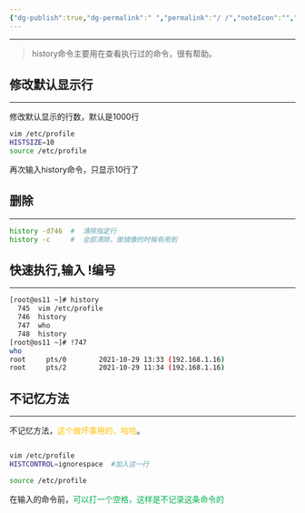 ```yaml
---
{"dg-publish":true,"dg-permalink":" ","permalink":"/ /","noteIcon":"","created":"2021-11-19","updated":""}
---
```



---
>  history命令主要用在查看执行过的命令，很有帮助。

## 修改默认显示行
---
修改默认显示的行数，默认是1000行
```bash
vim /etc/profile
HISTSIZE=10
source /etc/profile
```
再次输入history命令，只显示10行了

## 删除
---
```bash
history -d746  #  清除指定行
history -c     #  全部清除，做镜像的时候有用到
```

## 快速执行,输入 !编号
---
```bash
[root@os11 ~]# history
  745  vim /etc/profile
  746  history
  747  who
  748  history
[root@os11 ~]# !747
who
root     pts/0        2021-10-29 13:33 (192.168.1.16)
root     pts/2        2021-10-29 11:34 (192.168.1.16)
```

## 不记忆方法
---
不记忆方法，<font color="#ffc000">这个做坏事用的，哈哈</font>。
```bash

vim /etc/profile
HISTCONTROL=ignorespace  #加入这一行

source /etc/profile
```
在输入的命令前，<font color="#00b050">可以打一个空格，这样是不记录这条命令的</font>